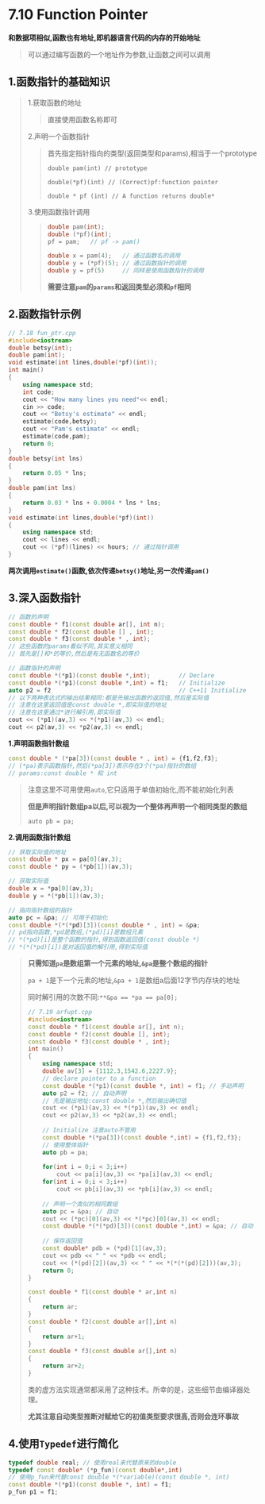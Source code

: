 # 7.10 Function Pointer

**和数据项相似,函数也有地址,即机器语言代码的内存的开始地址**

>   可以通过编写函数的一个地址作为参数,让函数之间可以调用

## 1.函数指针的基础知识

>   1.获取函数的地址
>
>   >   直接使用函数名称即可
>
>   2.声明一个函数指针
>
>   >   首先指定指针指向的类型(返回类型和params),相当于一个prototype
>   >
>   >   `double pam(int) // prototype`
>   >
>   >   `double(*pf)(int) // (Correct)pf:function pointer`
>   >
>   >   `double * pf (int) // A function returns double*`
>
>   3.使用函数指针调用
>
>   >   ```cpp
>   >   double pam(int);
>   >   double (*pf)(int);
>   >   pf = pam; 	// pf -> pam()
>   >   
>   >   double x = pam(4);   // 通过函数名的调用
>   >   double y = (*pf)(5); // 通过函数指针的调用
>   >   double y = pf(5)	 // 同样是使用函数指针的调用
>   >   ```
>   >
>   >   **需要注意`pam`的`params`和返回类型必须和`pf`相同**

## 2.函数指针示例

```cpp
// 7.18 fun_ptr.cpp
#include<iostream>
double betsy(int);
double pam(int);
void estimate(int lines,double(*pf)(int));
int main()
{
    using namespace std;
    int code;
    cout << "How many lines you need"<< endl;
    cin >> code;
    cout << "Betsy's estimate" << endl;
    estimate(code,betsy);
    cout << "Pam's estimate" << endl;
    estimate(code,pam);
    return 0;
}
double betsy(int lns)
{
    return 0.05 * lns;
}
double pam(int lns)
{
    return 0.03 * lns + 0.0004 * lns * lns;
}
void estimate(int lines,double(*pf)(int))
{
    using namespace std;
    cout << lines << endl;
    cout << (*pf)(lines) << hours; // 通过指针调用
}
```

**两次调用`estimate()`函数,依次传递`betsy()`地址,另一次传递`pam()`**

## 3.深入函数指针

```cpp
// 函数的声明
const double * f1(const double ar[], int n);
const double * f2(const double [] , int);
const double * f3(const double * , int);
// 这些函数的params看似不同,其实意义相同
// 首先是[]和*的等价,然后是有无函数名的等价

// 函数指针的声明
const double *(*p1)(const double *,int);		// Declare
const double *(*p1)(const double *,int) = f1;	// Initialize
auto p2 = f2									// C++11 Initialize
// 以下两种表达式的输出结果相同:都是先输出函数的返回值,然后是实际值
// 注意在这里返回值是const double *,即实际值的地址
// 注意在这里通过*进行解引用,即实际值
cout << (*p1)(av,3) << *(*p1)(av,3) << endl; 	
cout << p2(av,3) << *p2(av,3) << endl;
```

**1.声明函数指针数组**

```cpp
const double * (*pa[3])(const double * , int) = {f1,f2,f3};
// (*pa)表示函数指针,然后(*pa[3])表示存在3个(*pa)指针的数组
// params:const double * 和 int
```

>   注意这里不可用使用`auto`,它只适用于单值初始化,而不能初始化列表
>
>   **但是声明指针数组pa以后,可以视为一个整体再声明一个相同类型的数组**
>
>   `auto pb = pa;`

**2.调用函数指针数组**

```cpp
// 获取实际值的地址
const double * px = pa[0](av,3);
const double * py = (*pb[1])(av,3);

// 获取实际值
double x = *pa[0](av,3);
double y = *(*pb[1])(av,3);

// 指向指针数组的指针
auto pc = &pa; // 可用于初始化
const double *(*(*pd)[3])(const double * , int) = &pa;
// pd指向函数,*pd是数组,(*pd)[i]是数组元素
// *(*pd)[i]是整个函数的指针,得到函数返回值(const double *)
// *(*(*pd)[i])是对返回值的解引用,得到实际值
```

>   **只需知道`pa`是数组第一个元素的地址,`&pa`是整个数组的指针**
>
>   `pa + 1`是下一个元素的地址,`&pa + 1`是数组a后面12字节内存块的地址
>
>   同时解引用的次数不同:`**&pa == *pa == pa[0];`
>
>   ```cpp
>   // 7.19 arfupt.cpp
>   #include<iostream>
>   const double * f1(const double ar[], int n);
>   const double * f2(const double [], int);
>   const double * f3(const double * , int);
>   int main()
>   {
>   	using namespace std;
>       double av[3] = {1112.3,1542.6,2227.9};
>       // declare pointer to a function
>       const double *(*p1)(const double *, int) = f1; // 手动声明
>       auto p2 = f2; // 自动声明
>       // 先是输出地址:const double *,然后输出确切值
>       cout << (*p1)(av,3) << *(*p1)(av,3) << endl; 
>       cout << p2(av,3) << *p2(av,3) << endl;
>       
>       // Initialize 注意auto不管用
>       const double *(*pa[3])(const double *,int) = {f1,f2,f3};
>       // 使用整体指针
>       auto pb = pa;
>       
>       for(int i = 0;i < 3;i++)
>           cout << pa[i](av,3) << *pa[i](av,3) << endl;
>       for(int i = 0;i < 3;i++)
>           cout << pb[i](av,3) << *pb[i](av,3) << endl;
>       
>       // 声明一个类似的相同数组
>       auto pc = &pa; // 自动
>       cout << (*pc)[0](av,3) << *(*pc)[0](av,3) << endl;
>       const double *(*(*pd)[3])(const double *,int) = &pa; // 自动
>       
>       // 保存返回值
>       const double* pdb = (*pd)[1](av,3);
>       cout << pdb << " " << *pdb << endl;
>       cout << (*(pd)[2])(av,3) << " " << *(*(*(pd)[2]))(av,3);
>       return 0;
>   }
>   
>   const double * f1(const double * ar,int n)
>   {
>       return ar;
>   }
>   const double * f2(const double ar[],int n)
>   {
>       return ar+1;
>   }
>   const double * f3(const double ar[],int n)
>   {
>       return ar+2;
>   }
>   ```
>
>   类的虚方法实现通常都采用了这种技术。所幸的是，这些细节由编译器处理。
>
>   **尤其注意自动类型推断对赋给它的初值类型要求很高,否则会连环事故**

## 4.使用`Typedef`进行简化

```cpp
typedef double real; // 使用real来代替原来的double
typedef const double* (*p_fun)(const double*,int)
// 使用p_fun来代替const double *(*variable)(const double *, int)
const double *(*p1)(const double *, int) = f1;
p_fun p1 = f1;
```


